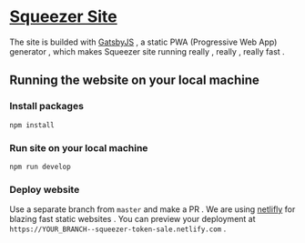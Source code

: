 # [Squeezer Site](https://squeezer.io)

The site is builded with [GatsbyJS](https://www.gatsbyjs.org/) , a static PWA (Progressive Web App) generator , which makes Squeezer site running really , really , really fast .

## Running the website on your local machine

### Install packages

`npm install`

### Run site on your local machine

`npm run develop`

### Deploy website

Use a separate branch from `master` and make a PR . We are using [netlifly](https://www.netlify.com/) for blazing 
fast static websites . You can preview your deployment at `https://YOUR_BRANCH--squeezer-token-sale.netlify.com` . 